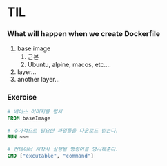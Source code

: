 # TIL

### What will happen when we create Dockerfile

1. base image
   1. 근본
   2. Ubuntu, alpine, macos, etc....
2. layer...
3. another layer...

### Exercise

```dockerfile
# 베이스 이미지를 명시
FROM baseImage

# 추가적으로 필요한 파일들을 다운로드 받는다.
RUN ~~~

# 컨테이너 시작시 실행될 명령어를 명시해준다.
CMD ["excutable", "command"]
```




